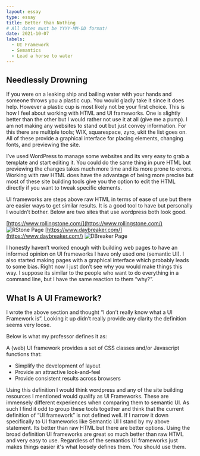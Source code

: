 ```yaml
---
layout: essay
type: essay
title: Better than Nothing
# All dates must be YYYY-MM-DD format!
date: 2021-10-07
labels:
  - UI Framework
  - Semantics
  - Lead a horse to water
---
```


## Needlessly Drowning

If you were on a leaking ship and bailing water with your hands and someone throws you a plastic cup. You would gladly take it since it does help. However a plastic cup is most likely not be your first choice. This is how I feel about working with HTML and UI frameworks. One is slightly better than the other but I would rather not use it at all (give me a pump). I am not making any websites to stand out but just convey information. For this there are multiple tools; WIX, squarespace, zyro, ukit the list goes on. All of these provide a graphical interface for placing elements, changing fonts, and previewing the site.

I’ve used WordPress to manage some websites and its very easy to grab a template and start editing it. You could do the same thing in pure HTML but previewing the changes takes much more time and its more prone to errors. Working with raw HTML does have the advantage of being more precise but most of these site building tools give you the option to edit the HTML directly if you want to tweak specific elements.

UI frameworks are steps above raw HTML in terms of ease of use but there are easier ways to get similar results. It is a good tool to have but personally I wouldn’t bother. Below are two sites that use wordpress both look good.

[https://www.rollingstone.com/](https://www.rollingstone.com/)
![RStone Page](https://make.wordpress.org/marketing/files/2018/12/rollingstone_casestudy_image_1-1024x576.jpg)
[https://www.daybreaker.com/](https://www.daybreaker.com/)
![DBreaker Page](https://wordpress.com/mshots/v1/http://www.daybreaker.com/?w=1036)

I honestly haven’t worked enough with building web pages to have an informed opinion on UI frameworks I have only used one (semantic UI). I also started making pages with a graphical interface which probably leads to some bias. Right now I just don’t see why you would make things this way. I suppose its similar to the people who want to do everything in a command line, but I have the same reaction to them “why?”.

## What Is A UI Framework?
I wrote the above section and thought “I don’t really know what a UI Framework is”. Looking it up didn’t really provide any clarity the definition seems very loose.

Below is what my professor defines it as:

A (web) UI framework provides a set of CSS classes and/or Javascript functions that:
 
 - Simplify the development of layout
 - Provide an attractive look-and-feel
 - Provide consistent results across browsers
 

Using this definition I would think wordpress and any of the site building resources I mentioned would qualify as UI Frameworks. These are immensely different experiences when comparing them to semantic UI. As such I find it odd to group these tools together and think that the current definition of “UI framework” is not defined well. If I narrow it down specifically to UI frameworks like Semantic UI I stand by my above statement. Its better than raw HTML but there are better options. Using the broad definition UI frameworks are great so much better than raw HTML and very easy to use. Regardless of the semantics UI frameworks just makes things easier it's what loosely defines them. You should use them.

